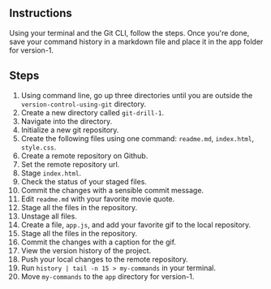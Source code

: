 ## Instructions

Using your terminal and the Git CLI, follow the steps. Once you're done, save your command history in a markdown file and place it in the app folder for version-1.

## Steps

1. Using command line, go up three directories until you are outside the `version-control-using-git` directory.
2. Create a new directory called `git-drill-1`.
3. Navigate into the directory.
4. Initialize a new git repository.
5. Create the following files using one command: `readme.md`, `index.html`, `style.css`.
6. Create a remote repository on Github.
7. Set the remote repository url.
8. Stage `index.html`.
9. Check the status of your staged files.
10. Commit the changes with a sensible commit message.
11. Edit `readme.md` with your favorite movie quote.
12. Stage all the files in the repository.
13. Unstage all files.
14. Create a file, `app.js`, and add your favorite gif to the local repository.
15. Stage all the files in the repository.
16. Commit the changes with a caption for the gif.
17. View the version history of the project.
18. Push your local changes to the remote repository.
19. Run `history | tail -n 15 > my-commands` in your terminal.
20. Move `my-commands` to the `app` directory for version-1.
